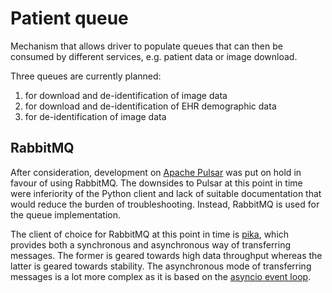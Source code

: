# Patient queue

Mechanism that allows driver to populate queues that can then be consumed by different services, e.g. patient data
or image download.

Three queues are currently planned: 
1. for download and de-identification of image data
2. for download and de-identification of EHR demographic data
3. for de-identification of image data


## RabbitMQ

After consideration, development on [Apache Pulsar](https://pulsar.apache.org/) was put on hold in favour of using RabbitMQ. The downsides to Pulsar 
at this point in time were inferiority of the Python client and lack of suitable documentation that would reduce the burden of troubleshooting. 
Instead, RabbitMQ is used for the queue implementation. 

The client of choice for RabbitMQ at this point in time is [pika](https://pika.readthedocs.io/en/stable/), which provides both a synchronous and 
asynchronous way of transferring messages. The former is geared towards high data throughput whereas the latter is geared towards stability. 
The asynchronous mode of transferring messages is a lot more complex as it is based on the 
[asyncio event loop](https://docs.python.org/3/library/asyncio-eventloop.html).
